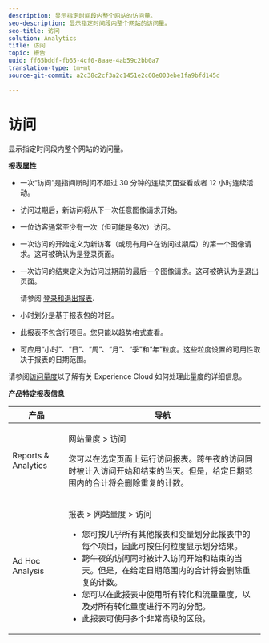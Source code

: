 ```yaml
---
description: 显示指定时间段内整个网站的访问量。
seo-description: 显示指定时间段内整个网站的访问量。
seo-title: 访问
solution: Analytics
title: 访问
topic: 报告
uuid: ff65bddf-fb65-4cf0-8aae-4ab59c2bb0a7
translation-type: tm+mt
source-git-commit: a2c38c2cf3a2c1451e2c60e003ebe1fa9bfd145d

---
```



# 访问

显示指定时间段内整个网站的访问量。

**报表属性**

* 一次“访问”是指间断时间不超过 30 分钟的连续页面查看或者 12 小时连续活动。
* 访问过期后，新访问将从下一次任意图像请求开始。
* 一位访客通常至少有一次（但可能是多次）访问。
* 一次访问的开始定义为新访客（或现有用户在访问过期后）的第一个图像请求。这可被确认为是登录页面。
* 一次访问的结束定义为访问过期前的最后一个图像请求。这可被确认为是退出页面。

   请参阅 [登录和退出报表](../../../components/c-variables/dimensionslist/reports-entries-exits.md#concept_C4AED2C1D62E43A48ACAA837327FCCF2).
* 小时划分是基于报表包的时区。
* 此报表不包含行项目。您只能以趋势格式查看。
* 可应用“小时”、“日”、“周”、“月”、“季”和“年”粒度。这些粒度设置的可用性取决于报表的日期范围。

请参阅[访问量度](../../../components/c-variables/c-metrics/metrics-visit.md#concept_9DA4D9EF8B964755BAC57378AD37911E)以了解有关 Experience Cloud 如何处理此量度的详细信息。

**产品特定报表信息**

<table id="table_3138CA443CAC4F55838216E8B8786EE2"> 
 <thead> 
  <tr> 
   <th colname="col1" class="entry"> 产品 </th> 
   <th colname="col2" class="entry"> 导航 </th> 
  </tr> 
 </thead>
 <tbody> 
  <tr> 
   <td colname="col1"> <p> Reports &amp; Analytics </p> </td> 
   <td colname="col2"> <p> <span class="uicontrol"> 网站量度</span> &gt; <span class="uicontrol">访问</span> </p> <p>您可以在选定页面上运行<span class="wintitle">访问报表</span>。跨午夜的访问同时被计入访问开始和结束的当天。但是，给定日期范围内的合计将会删除重复的计数。 </p> </td> 
  </tr> 
  <tr> 
   <td colname="col1"> <p> Ad Hoc Analysis </p> </td> 
   <td colname="col2"> <p> <span class="uicontrol"> 报表</span> &gt; <span class="uicontrol">网站量度</span> &gt; <span class="uicontrol">访问</span> </p> 
    <ul id="ul_73FEE02C129041D6A63F2DB07676960F"> 
     <li id="li_CC3BB22DE97941EB8032BE4421FFC173"> 您可按几乎所有其他报表和变量划分此报表中的每个项目，因此可按任何粒度显示划分结果。 </li> 
     <li id="li_D53D480D73264D47945C9E1202B7BD4F">跨午夜的访问同时被计入访问开始和结束的当天。但是，在给定日期范围内的合计将会删除重复的计数。 </li> 
     <li id="li_B8BCC584F95B407DB87F5EA57CC88F62">您可以在此报表中使用所有转化和流量量度，以及对所有转化量度进行不同的分配。 </li> 
     <li id="li_0F342D3DCFF44ABAB79BD0F9E7F43E1E">此报表可使用多个非常高级的区段。 </li> 
    </ul> </td> 
  </tr> 
 </tbody> 
</table>

